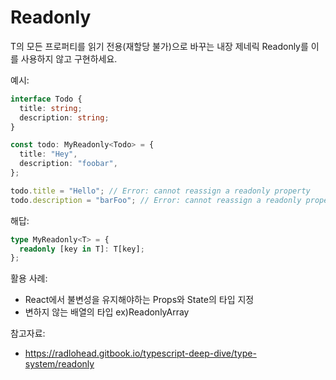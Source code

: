 # Readonly

T의 모든 프로퍼티를 읽기 전용(재할당 불가)으로 바꾸는 내장 제네릭 Readonly<T>를 이를 사용하지 않고 구현하세요.

예시:

```ts
interface Todo {
  title: string;
  description: string;
}

const todo: MyReadonly<Todo> = {
  title: "Hey",
  description: "foobar",
};

todo.title = "Hello"; // Error: cannot reassign a readonly property
todo.description = "barFoo"; // Error: cannot reassign a readonly property
```

해답:

```ts
type MyReadonly<T> = {
  readonly [key in T]: T[key];
};
```

활용 사례:

- React에서 불변성을 유지해야하는 Props와 State의 타입 지정
- 변하지 않는 배열의 타입 ex)ReadonlyArray

참고자료:

- https://radlohead.gitbook.io/typescript-deep-dive/type-system/readonly
